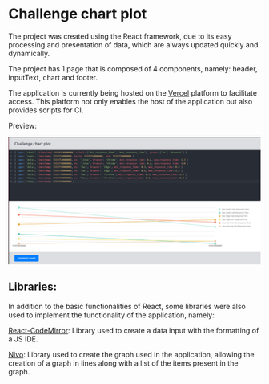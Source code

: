 # Challenge chart plot

The project was created using the React framework, due to its easy processing and presentation of data, which are always updated quickly and dynamically.

The project has 1 page that is composed of 4 components, namely: header, inputText, chart and footer.

The application is currently being hosted on the [Vercel](https://vercel.com) platform to facilitate access. This platform not only enables the host of the application but also provides scripts for CI.

Preview:

<img src="https://github.com/WeslynSouza/challenge-chart-plot/blob/master/github/preview.png">

## Libraries:

In addition to the basic functionalities of React, some libraries were also used to implement the functionality of the application, namely:

[React-CodeMirror](https://uiwjs.github.io/react-codemirror/): Library used to create a data input with the formatting of a JS IDE.

[Nivo](https://nivo.rocks): Library used to create the graph used in the application, allowing the creation of a graph in lines along with a list of the items present in the graph.
